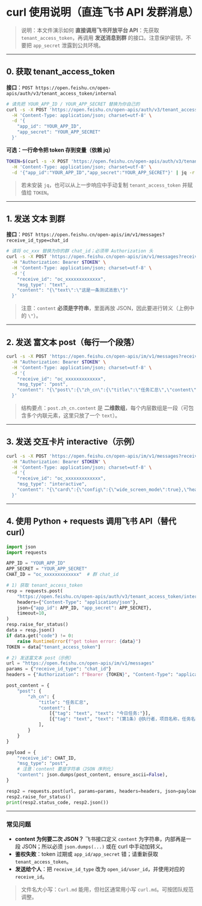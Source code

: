 # curl 使用说明（直连飞书 API 发群消息）

> 说明：本文件演示如何 **直接调用飞书开放平台 API**：先获取 `tenant_access_token`，再调用 **发送消息到群** 的接口。注意保护密钥，不要把 `app_secret` 泄露到公共环境。

---

## 0. 获取 tenant_access_token

**接口**：`POST https://open.feishu.cn/open-apis/auth/v3/tenant_access_token/internal`

```bash
# 请先把 YOUR_APP_ID / YOUR_APP_SECRET 替换为你自己的
curl -s -X POST 'https://open.feishu.cn/open-apis/auth/v3/tenant_access_token/internal' \
  -H 'Content-Type: application/json; charset=utf-8' \
  -d '{
    "app_id": "YOUR_APP_ID",
    "app_secret": "YOUR_APP_SECRET"
  }'
```

**可选：一行命令把 token 存到变量（依赖 jq）**

```bash
TOKEN=$(curl -s -X POST 'https://open.feishu.cn/open-apis/auth/v3/tenant_access_token/internal' \
  -H 'Content-Type: application/json; charset=utf-8' \
  -d '{"app_id":"YOUR_APP_ID","app_secret":"YOUR_APP_SECRET"}' | jq -r '.tenant_access_token')
```

> 若未安装 `jq`，也可以从上一步响应中手动复制 `tenant_access_token` 并赋值给 `TOKEN`。

---

## 1. 发送 **文本** 到群

**接口**：`POST https://open.feishu.cn/open-apis/im/v1/messages?receive_id_type=chat_id`

```bash
# 请将 oc_xxx 替换为你的群 chat_id；必须带 Authorization 头
curl -s -X POST 'https://open.feishu.cn/open-apis/im/v1/messages?receive_id_type=chat_id' \
  -H "Authorization: Bearer $TOKEN" \
  -H 'Content-Type: application/json; charset=utf-8' \
  -d '{
    "receive_id": "oc_xxxxxxxxxxxxx",
    "msg_type": "text",
    "content": "{\"text\":\"这是一条测试消息\"}"
  }'
```

> 注意：`content` **必须是字符串**，里面再放 JSON，因此要进行转义（上例中的 `\"`）。

---

## 2. 发送 **富文本 post**（每行一个段落）

```bash
curl -s -X POST 'https://open.feishu.cn/open-apis/im/v1/messages?receive_id_type=chat_id' \
  -H "Authorization: Bearer $TOKEN" \
  -H 'Content-Type: application/json; charset=utf-8' \
  -d '{
    "receive_id": "oc_xxxxxxxxxxxxx",
    "msg_type": "post",
    "content": "{\"post\":{\"zh_cn\":{\"title\":\"任务汇总\",\"content\":[[{\"tag\":\"text\",\"text\":\"今日任务:\"}],[{\"tag\":\"text\",\"text\":\"(第1条) @执行者，项目名称，任务名称，状态\"}],[{\"tag\":\"text\",\"text\":\"(第2条) ……\"}]]}}}"
  }'
```

> 结构要点：`post.zh_cn.content` 是 **二维数组**，每个内层数组是一段（可包含多个内联元素，这里只放了一个 `text`）。

---

## 3. 发送 **交互卡片 interactive**（示例）

```bash
curl -s -X POST 'https://open.feishu.cn/open-apis/im/v1/messages?receive_id_type=chat_id' \
  -H "Authorization: Bearer $TOKEN" \
  -H 'Content-Type: application/json; charset=utf-8' \
  -d '{
    "receive_id": "oc_xxxxxxxxxxxxx",
    "msg_type": "interactive",
    "content": "{\"card\":{\"config\":{\"wide_screen_mode\":true},\"header\":{\"title\":{\"tag\":\"plain_text\",\"content\":\"任务汇总\"}},\"elements\":[{\"tag\":\"div\",\"text\":{\"tag\":\"lark_md\",\"content\":\"**今日任务**\\n- (1) 任务A\\n- (2) 任务B\"}}]}}"
  }'
```

---

## 4. 使用 Python + requests 调用飞书 API（替代 curl）

```python
import json
import requests

APP_ID = "YOUR_APP_ID"
APP_SECRET = "YOUR_APP_SECRET"
CHAT_ID = "oc_xxxxxxxxxxxxx"  # 群 chat_id

# 1) 获取 tenant_access_token
resp = requests.post(
    "https://open.feishu.cn/open-apis/auth/v3/tenant_access_token/internal",
    headers={"Content-Type": "application/json"},
    json={"app_id": APP_ID, "app_secret": APP_SECRET},
    timeout=10,
)
resp.raise_for_status()
data = resp.json()
if data.get("code") != 0:
    raise RuntimeError(f"get token error: {data}")
TOKEN = data["tenant_access_token"]

# 2) 发送富文本 post（示例）
url = "https://open.feishu.cn/open-apis/im/v1/messages"
params = {"receive_id_type": "chat_id"}
headers = {"Authorization": f"Bearer {TOKEN}", "Content-Type": "application/json"}

post_content = {
    "post": {
        "zh_cn": {
            "title": "任务汇总",
            "content": [
                [{"tag": "text", "text": "今日任务:"}],
                [{"tag": "text", "text": "(第1条) @执行者，项目名称，任务名称，状态"}],
            ],
        }
    }
}

payload = {
    "receive_id": CHAT_ID,
    "msg_type": "post",
    # 注意：content 要是字符串（JSON 序列化）
    "content": json.dumps(post_content, ensure_ascii=False),
}

resp2 = requests.post(url, params=params, headers=headers, json=payload, timeout=10)
resp2.raise_for_status()
print(resp2.status_code, resp2.json())
```

---

### 常见问题

- **content 为何要二次 JSON？** 飞书接口定义 `content` 为字符串，内部再是一段 JSON；所以必须 `json.dumps(...)` 或在 curl 中手动加转义。
- **鉴权失败**：token 过期或 `app_id/app_secret` 错；请重新获取 `tenant_access_token`。
- **发送给个人**：把 `receive_id_type` 改为 `open_id/user_id`，并使用对应的 `receive_id`。

> 文件名大小写：`Curl.md` 能用，但社区通常用小写 `curl.md`。可按团队规范调整。
